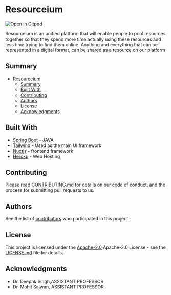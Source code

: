 # Resourceium

[![Open in Gitpod](https://gitpod.io/button/open-in-gitpod.svg)](https://gitpod.io/#https://github.com/KushagraSinha2002/Resourceium)

 Resourceium is an unified platform that will enable people to pool resources together so that they spend more time actually using these resources and less time trying to find them online. Anything and everything that can be represented in a digital format, can be shared as a resource on our platform
## Summary

- [Resourceium](#resourceium)
  - [Summary](#summary)
  - [Built With](#built-with)
  - [Contributing](#contributing)
  - [Authors](#authors)
  - [License](#license)
  - [Acknowledgments](#acknowledgments)

## Built With

- [Spring Boot](https://spring.io/) - JAVA
- [Tailwind](https://tailwindcss.com/) - Used as the main UI framework
- [Nuxtjs](https://nuxtjs.org/) - frontend framework
- [Heroku](https://www.heroku.com/) - Web Hosting

## Contributing

Please read [CONTRIBUTING.md](CONTRIBUTING.md) for details on our code
of conduct, and the process for submitting pull requests to us.

## Authors

See the list of [contributors](contributors.md) who participated in this project.

## License

This project is licensed under the [Apache-2.0](LICENSE.md)
Apache-2.0 License - see the [LICENSE.md](LICENSE.md) file for
details.

## Acknowledgments
- Dr. Deepak Singh,ASSISTANT PROFESSOR
- Dr. Mohit Sajwan, ASSISTANT PROFESSOR
